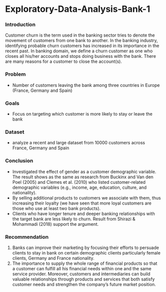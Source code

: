 # Exploratory-Data-Analysis-Bank-1

### Introduction
Customer churn is the term used in the banking sector tries to denote the movement of customers from one bank to another. In the banking industry, identifying probable churn customers has increased in its importance in the recent past. In banking domain, we define a churn customer as one who closes all his/her accounts and stops doing business with the bank. There are many reasons for a customer to close the account(s).

### Problem
- Number of customers leaving the bank among three countries in Europe (France, Germany and Spain)

### Goals
- Focus on targeting which customer is more likely to stay or leave the bank

### Dataset
- analyze a recent and large dataset from 10000 customers across France, Germany and Spain

### Conclusion
- Investigated the effect of gender as a customer demographic variable. The result shows as the same as research from Buckinx and Van den Poel (2005) and Clemes et al. (2010) who listed customer-related demographic variables (e.g., income, age, education, culture, and nationality).
- By selling additional products to customers we associate with them, thus increasing their loyalty (we have seen that more loyal customers are those who use at least two bank products).
- Clients who have longer tenure and deeper banking relationships with the target bank are less likely to churn. Result from Shirazi & Mohammadi (2018) support the argument.

### Recommendation
1. Banks can improve their marketing by focusing their efforts to persuade clients to stay in bank on certain demographic clients particularly female clients, Germany and France nationality.
2. The importance to supply the whole range of financial products so that a customer can fulfill all his financial needs within one and the same service provider. Moreover, customers and intermediaries can build valuable relationships through products and services that both satisfy customer needs and strengthen the company’s future market position.
